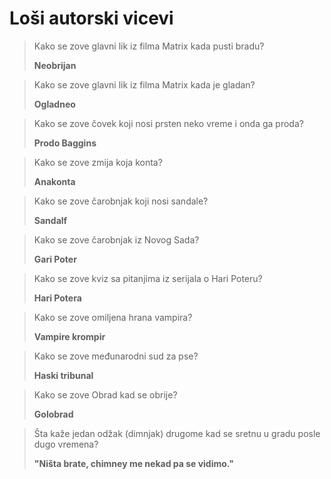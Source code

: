 # Loši autorski vicevi

> Kako se zove glavni lik iz filma Matrix kada pusti bradu?
>
> **Neobrijan**

> Kako se zove glavni lik iz filma Matrix kada je gladan?
>
> **Ogladneo**

> Kako se zove čovek koji nosi prsten neko vreme i onda ga proda?
>
> **Prodo Baggins**

> Kako se zove zmija koja konta?
>
> **Anakonta**

> Kako se zove čarobnjak koji nosi sandale?
>
> **Sandalf**

> Kako se zove čarobnjak iz Novog Sada?
>
> **Gari Poter**

> Kako se zove kviz sa pitanjima iz serijala o Hari Poteru?
>
> **Hari Potera**

> Kako se zove omiljena hrana vampira?
>
> **Vampire krompir**

> Kako se zove međunarodni sud za pse?
>
> **Haski tribunal**

> Kako se zove Obrad kad se obrije?
>
> **Golobrad**

> Šta kaže jedan odžak (dimnjak) drugome kad se sretnu u gradu posle dugo vremena?
>
> **"Ništa brate, chimney me nekad pa se vidimo."**
